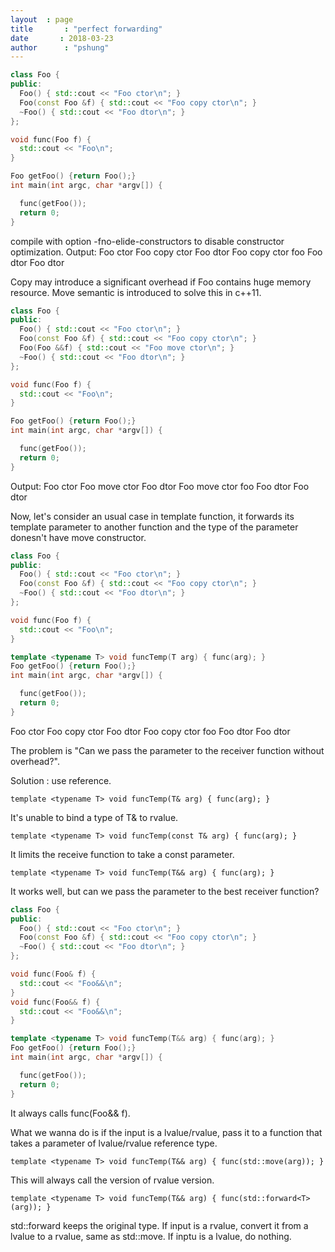 ```yaml
---
layout	: page
title		: "perfect forwarding"
date       : 2018-03-23
author      : "pshung"
---
```

```c++
class Foo {
public:
  Foo() { std::cout << "Foo ctor\n"; }
  Foo(const Foo &f) { std::cout << "Foo copy ctor\n"; }
  ~Foo() { std::cout << "Foo dtor\n"; }
};

void func(Foo f) {
  std::cout << "Foo\n";
}

Foo getFoo() {return Foo();}
int main(int argc, char *argv[]) {

  func(getFoo());
  return 0;
}
```
compile with option -fno-elide-constructors to disable constructor optimization.
Output:
Foo ctor
Foo copy ctor
Foo dtor
Foo copy ctor
foo
Foo dtor
Foo dtor


Copy may introduce a significant overhead if Foo contains huge memory
resource. Move semantic is introduced to solve this in c++11.

```c++
class Foo {
public:
  Foo() { std::cout << "Foo ctor\n"; }
  Foo(const Foo &f) { std::cout << "Foo copy ctor\n"; }
  Foo(Foo &&f) { std::cout << "Foo move ctor\n"; }
  ~Foo() { std::cout << "Foo dtor\n"; }
};

void func(Foo f) {
  std::cout << "Foo\n";
}

Foo getFoo() {return Foo();}
int main(int argc, char *argv[]) {

  func(getFoo());
  return 0;
}
```
Output:
Foo ctor
Foo move ctor
Foo dtor
Foo move ctor
foo
Foo dtor
Foo dtor

Now, let's consider an usual case in template function, it forwards its
template parameter to another function and the type of the parameter donesn't
have move constructor.

```c++
class Foo {
public:
  Foo() { std::cout << "Foo ctor\n"; }
  Foo(const Foo &f) { std::cout << "Foo copy ctor\n"; }
  ~Foo() { std::cout << "Foo dtor\n"; }
};

void func(Foo f) {
  std::cout << "Foo\n";
}

template <typename T> void funcTemp(T arg) { func(arg); }
Foo getFoo() {return Foo();}
int main(int argc, char *argv[]) {

  func(getFoo());
  return 0;
}
```
Foo ctor
Foo copy ctor
Foo dtor
Foo copy ctor
foo
Foo dtor
Foo dtor


The problem is "Can we pass the parameter to the receiver function without overhead?".

Solution : use reference.
```
template <typename T> void funcTemp(T& arg) { func(arg); }
```
It's unable to bind a type of T& to rvalue.

```
template <typename T> void funcTemp(const T& arg) { func(arg); }
```
It limits the receive function to take a const parameter.
```
template <typename T> void funcTemp(T&& arg) { func(arg); }
```
It works well, but can we pass the parameter to the best receiver function?

```c++
class Foo {
public:
  Foo() { std::cout << "Foo ctor\n"; }
  Foo(const Foo &f) { std::cout << "Foo copy ctor\n"; }
  ~Foo() { std::cout << "Foo dtor\n"; }
};

void func(Foo& f) {
  std::cout << "Foo&&\n";
}
void func(Foo&& f) {
  std::cout << "Foo&&\n";
}

template <typename T> void funcTemp(T&& arg) { func(arg); }
Foo getFoo() {return Foo();}
int main(int argc, char *argv[]) {

  func(getFoo());
  return 0;
}
```

It always calls func(Foo&& f).

What we wanna do is if the input is a lvalue/rvalue, pass it to a function that takes
a parameter of lvalue/rvalue reference type.

```
template <typename T> void funcTemp(T&& arg) { func(std::move(arg)); }
```

This will always call the version of rvalue version.
```
template <typename T> void funcTemp(T&& arg) { func(std::forward<T>(arg)); }
```
std::forward keeps the original type.
If input is a rvalue, convert it from a lvalue to a rvalue, same as std::move.
If inptu is a lvalue, do nothing.










